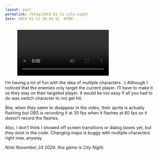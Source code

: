 ```yaml
---
layout: post
permalink: /blog/2015-01-11-city-night
date: 2015-01-11 16:43:52 -0700
---
```


<!-- blank line -->
<figure class="video_container">
  <video controls="true" allowfullscreen="true">
    <source src="/videos/tumblr_ni1gopinH91s8sajy_480.mp4" type="video/mp4">
  </video>
</figure>
<!-- blank line -->

I’m having a lot of fun with the idea of multiple characters. :) Although I noticed that the enemies only target the current player. I’ll have to make it so they stay on their targeted player. It would be too easy if all you had to do was switch character to not get hit.

Btw, when they seem to disappear in the video, their sprite is actually flashing but OBS is recording it at 30 fps when it flashes at 60 fps so it doesn’t record the flashes.

Also, I don’t think I showed off screen transitions or dialog boxes yet, but they exist in the code. Changing maps is buggy with multiple characters right now, anyway.

*Note November 24 2024: this game is City Night.*
